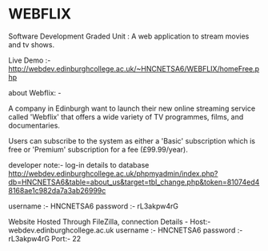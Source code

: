 # WEBFLIX
Software Development Graded Unit : A web application to stream movies and tv shows.

Live Demo :-  http://webdev.edinburghcollege.ac.uk/~HNCNETSA6/WEBFLIX/homeFree.php

about Webflix: -

A company in Edinburgh want to launch their new online streaming service called 'Webflix' that offers a wide variety of TV programmes, films, and documentaries.

Users can subscribe to the system as either a 'Basic' subscription which is free or 'Premium' subscription for a fee (£99.99/year).

developer note:- log-in details to database 
http://webdev.edinburghcollege.ac.uk/phpmyadmin/index.php?db=HNCNETSA6&table=about_us&target=tbl_change.php&token=81074ed48168ae1c982da7a3ab26999c

username :- HNCNETSA6
password :- rL3akpw4rG

Website Hosted Through FileZilla, connection Details -
Host:- webdev.edinburghcollege.ac.uk
username :- HNCNETSA6
password :- rL3akpw4rG
Port:- 22

